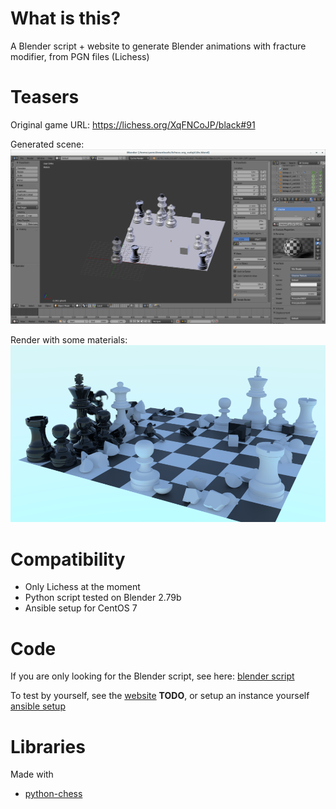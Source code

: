 # What is this?

A Blender script + website to generate Blender animations with fracture modifier, from PGN files (Lichess)

# Teasers

Original game URL: https://lichess.org/XqFNCoJP/black#91

Generated scene:
![scene](./teaser1.png "scene")

Render with some materials:
![scene](./teaser2.png "scene")


# Compatibility

* Only Lichess at the moment
* Python script tested on Blender 2.79b
* Ansible setup for CentOS 7

# Code

If you are only looking for the Blender script, see here: [blender script](blender/chess_fracture.py)

To test by yourself, see the [website](https://chessfracture.net) **TODO**, or setup an instance yourself [ansible setup](ansible)

# Libraries

Made with
* [python-chess](https://github.com/niklasf/python-chess)
